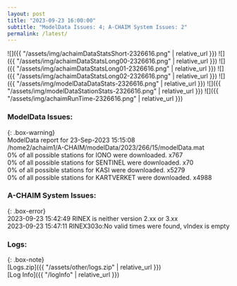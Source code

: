 ```yaml
---
layout: post
title: "2023-09-23 16:00:00"
subtitle: "ModelData Issues: 4; A-CHAIM System Issues: 2"
permalink: /latest/
---
```


![]({{ "/assets/img/achaimDataStatsShort-2326616.png" | relative_url }})
![]({{ "/assets/img/achaimDataStatsLong00-2326616.png" | relative_url }})
![]({{ "/assets/img/achaimDataStatsLong01-2326616.png" | relative_url }})
![]({{ "/assets/img/achaimDataStatsLong02-2326616.png" | relative_url }})
![]({{ "/assets/img/modelDataDataStats-2326616.png" | relative_url }})
![]({{ "/assets/img/modelDataStationStats-2326616.png" | relative_url }})
![]({{ "/assets/img/achaimRunTime-2326616.png" | relative_url }})


### ModelData Issues:  
  
{: .box-warning}  
 ModelData report for 23-Sep-2023 15:15:08   
 /home2/achaim1/A-CHAIM/modelData/2023/266/15/modelData.mat   
 0% of all possible stations for IONO were downloaded. x767   
 0% of all possible stations for SENTINEL were downloaded. x70   
 0% of all possible stations for KASI were downloaded. x5279   
 0% of all possible stations for KARTVERKET were downloaded. x4988   
  
### A-CHAIM System Issues:  
  
{: .box-error}  
2023-09-23 15:42:49 RINEX is neither version 2.xx or 3.xx  
2023-09-23 15:47:11 RINEX303o:No valid times were found, vIndex is empty  

### Logs:  
  
{: .box-note}  
[Logs.zip]({{ "/assets/other/logs.zip" | relative_url }})  
[Log Info]({{ "/logInfo" | relative_url }})  
